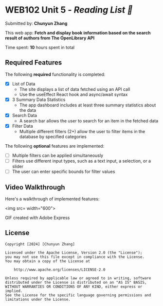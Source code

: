 # WEB102 Unit 5 - *Reading List 📖*

Submitted by: **Chunyun Zhang**

This web app: **Fetch and display book information based on the search result of authors from The OpenLibrary API**

Time spent: **10** hours spent in total

## Required Features

The following **required** functionality is completed:

* [x] List of Data
    - The site displays a list of data fetched using an API call
    - Use the useEffect React hook and async/await syntax
* [x] 3 Summary Data Statistics
    - The app dashboard includes at least three summary statistics about the data
* [x] Search Data
    - A search bar allows the user to search for an item in the fetched data
* [x] Filter Data
    - Multiple different filters (2+) allow the user to filter items in the database by specified categories

The following **optional** features are implemented:

* [ ] Multiple filters can be applied simultaneously
* [ ] Filters use different input types, such as a text input, a selection, or a slider
* [ ] The user can enter specific bounds for filter values

## Video Walkthrough

Here's a walkthrough of implemented features:

<img src= width="600">

GIF created with Adobe Express

## License

    Copyright [2024] [Chunyun Zhang]

    Licensed under the Apache License, Version 2.0 (the "License");
    you may not use this file except in compliance with the License.
    You may obtain a copy of the License at

        http://www.apache.org/licenses/LICENSE-2.0

    Unless required by applicable law or agreed to in writing, software
    distributed under the License is distributed on an "AS IS" BASIS,
    WITHOUT WARRANTIES OR CONDITIONS OF ANY KIND, either express or implied.
    See the License for the specific language governing permissions and
    limitations under the License.
